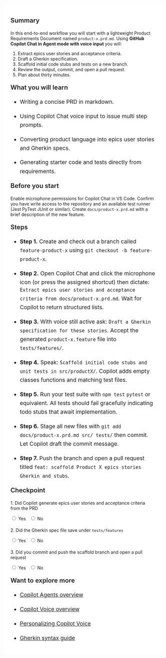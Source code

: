 ﻿---
Title: PRD - Stories - Code (voice-first)
Source: insert.sql
---
<div class="container" style="max-width:960px;background:#ffffff;padding:20px;"> <!-- Summary --> <p style="font-weight:600;font-size:1.25rem;">Summary</p> <p> In this end-to-end workflow you will start with a lightweight Product Requirements Document named <code>product-x.prd.md</code>. Using <strong>GitHub Copilot Chat in Agent mode with voice input </strong>you will:</p> <ol> <li>Extract epics user stories and acceptance criteria.</li> <li>Draft a Gherkin specification.</li> <li>Scaffold initial code stubs and tests on a new branch.</li> <li>Review the output, commit, and open a pull request.</li> <li>Plan about thirty minutes.</li> </ol> <!-- What you will learn --> <p style="font-weight:600;font-size:1.25rem;">What you will learn</p> <ul style="font-size:1.1rem;line-height:1.6;"> <li> <p>Writing a concise PRD in markdown.</p> </li> <li> <p>Using Copilot Chat voice input to issue multi step prompts.</p> </li> <li> <p>Converting product language into epics user stories and Gherkin specs.</p> </li> <li> <p>Generating starter code and tests directly from requirements.</p> </li> </ul> <!-- Before you start --> <p style="font-weight:600;font-size:1.25rem;">Before you start</p> <p> Enable microphone permissions for Copilot Chat in VS&nbsp;Code. Confirm you have write access to the repository and an available test runner (Jest PyTest JUnit or similar). Create <code>docs/product-x.prd.md</code> with a brief description of the new feature. </p> <!-- Steps --> <p style="font-weight:600;font-size:1.25rem;">Steps</p> <ul style="font-size:1.1rem;line-height:1.6;"> <li> <p><strong>Step&nbsp;1.</strong> Create and check out a branch called <code>feature-product-x</code> using <code>git checkout -b feature-product-x</code>.</p> </li> <li> <p><strong>Step&nbsp;2.</strong> Open Copilot Chat and click the microphone icon (or press the assigned shortcut) then dictate: <code>Extract epics user stories and acceptance criteria from docs/product-x.prd.md</code>. Wait for Copilot to return structured lists.</p> </li> <li> <p><strong>Step&nbsp;3.</strong> With voice still active ask: <code>Draft a Gherkin specification for these stories</code>. Accept the generated <code>product-x.feature</code> file into <code>tests/features/</code>.</p> </li> <li> <p><strong>Step&nbsp;4.</strong> Speak: <code>Scaffold initial code stubs and unit tests in src/productX/</code>. Copilot adds empty classes functions and matching test files.</p> </li> <li> <p><strong>Step&nbsp;5.</strong> Run your test suite with <code>npm test</code> <code>pytest</code> or equivalent. All tests should fail gracefully indicating todo stubs that await implementation.</p> </li> <li> <p><strong>Step&nbsp;6.</strong> Stage all new files with <code>git add docs/product-x.prd.md src/ tests/</code> then commit. Let Copilot draft the commit message.</p> </li> <li> <p><strong>Step&nbsp;7.</strong> Push the branch and open a pull request titled <code>feat: scaffold Product X epics stories Gherkin and stubs</code>.</p> </li> </ul> <!-- Checkpoint --> <p style="font-weight:600;font-size:1.25rem;">Checkpoint</p> <div style="margin-top:20px;"> <p>1.&nbsp;Did Copilot generate epics user stories and acceptance criteria from the PRD</p> <input type="radio" name="q1"> Yes&nbsp;&nbsp; <input type="radio" name="q1"> No </div> <div style="margin-top:20px;"> <p>2.&nbsp;Did the Gherkin spec file save under <code>tests/features</code></p> <input type="radio" name="q2"> Yes&nbsp;&nbsp; <input type="radio" name="q2"> No </div> <div style="margin-top:20px;"> <p>3.&nbsp;Did you commit and push the scaffold branch and open a pull request</p> <input type="radio" name="q3"> Yes&nbsp;&nbsp; <input type="radio" name="q3"> No </div> <!-- Explore more --> <p style="font-weight:600;font-size:1.25rem;">Want to explore more</p> <ul style="font-size:1.1rem;line-height:1.6;"> <li> <p><a href="https://code.visualstudio.com/docs/copilot/chat/chat-agent-mode" target="_blank">Copilot Agents overview</a></p> </li> <li> <p><a href="https://githubnext.com/projects/copilot-voice/" target="_blank">Copilot Voice overview</a></p> </li> <li> <p><a href="https://code.visualstudio.com/docs/configure/accessibility/voice" target="_blank">Personalizing Copilot Voice</a></p> </li> <li> <p><a href="https://cucumber.io/docs/gherkin/" target="_blank">Gherkin syntax guide</a></p> </li> </ul> </div>
